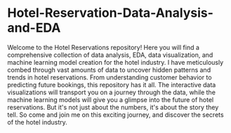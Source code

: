 # Hotel-Reservation-Data-Analysis-and-EDA



Welcome to the Hotel Reservations repository! Here you will find a comprehensive collection of data analysis, EDA, data visualization, and machine learning model creation for the hotel industry. I have meticulously combed through vast amounts of data to uncover hidden patterns and trends in hotel reservations. From understanding customer behavior to predicting future bookings, this repository has it all. The interactive data visualizations will transport you on a journey through the data, while the machine learning models will give you a glimpse into the future of hotel reservations. But it's not just about the numbers, it's about the story they tell. So come and join me on this exciting journey, and discover the secrets of the hotel industry.
